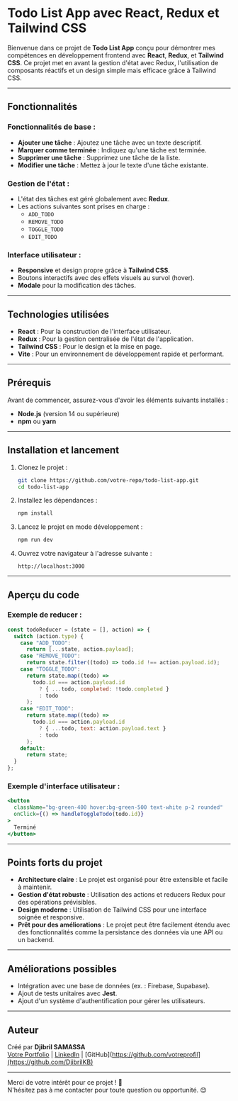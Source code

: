 # Todo List App avec React, Redux et Tailwind CSS

Bienvenue dans ce projet de **Todo List App** conçu pour démontrer mes compétences en développement frontend avec **React**, **Redux**, et **Tailwind CSS**. Ce projet met en avant la gestion d'état avec Redux, l'utilisation de composants réactifs et un design simple mais efficace grâce à Tailwind CSS.

---

## Fonctionnalités

### Fonctionnalités de base :
- **Ajouter une tâche** : Ajoutez une tâche avec un texte descriptif.
- **Marquer comme terminée** : Indiquez qu'une tâche est terminée.
- **Supprimer une tâche** : Supprimez une tâche de la liste.
- **Modifier une tâche** : Mettez à jour le texte d'une tâche existante.

### Gestion de l'état :
- L'état des tâches est géré globalement avec **Redux**.
- Les actions suivantes sont prises en charge : 
  - `ADD_TODO`
  - `REMOVE_TODO`
  - `TOGGLE_TODO`
  - `EDIT_TODO`

### Interface utilisateur :
- **Responsive** et design propre grâce à **Tailwind CSS**.
- Boutons interactifs avec des effets visuels au survol (hover).
- **Modale** pour la modification des tâches.

---

## Technologies utilisées

- **React** : Pour la construction de l'interface utilisateur.
- **Redux** : Pour la gestion centralisée de l'état de l'application.
- **Tailwind CSS** : Pour le design et la mise en page.
- **Vite** : Pour un environnement de développement rapide et performant.

---

## Prérequis

Avant de commencer, assurez-vous d'avoir les éléments suivants installés :
- **Node.js** (version 14 ou supérieure)
- **npm** ou **yarn**

---

## Installation et lancement

1. Clonez le projet :
   ```bash
   git clone https://github.com/votre-repo/todo-list-app.git
   cd todo-list-app
   ```

2. Installez les dépendances :
   ```bash
   npm install
   ```

3. Lancez le projet en mode développement :
   ```bash
   npm run dev
   ```

4. Ouvrez votre navigateur à l'adresse suivante :
   ```
   http://localhost:3000
   ```

---

## Aperçu du code

### Exemple de reducer :
```javascript
const todoReducer = (state = [], action) => {
  switch (action.type) {
    case "ADD_TODO":
      return [...state, action.payload];
    case "REMOVE_TODO":
      return state.filter((todo) => todo.id !== action.payload.id);
    case "TOGGLE_TODO":
      return state.map((todo) =>
        todo.id === action.payload.id
          ? { ...todo, completed: !todo.completed }
          : todo
      );
    case "EDIT_TODO":
      return state.map((todo) =>
        todo.id === action.payload.id
          ? { ...todo, text: action.payload.text }
          : todo
      );
    default:
      return state;
  }
};
```

### Exemple d'interface utilisateur :
```jsx
<button
  className="bg-green-400 hover:bg-green-500 text-white p-2 rounded"
  onClick={() => handleToggleTodo(todo.id)}
>
  Terminé
</button>
```

---

## Points forts du projet

- **Architecture claire** : Le projet est organisé pour être extensible et facile à maintenir.
- **Gestion d'état robuste** : Utilisation des actions et reducers Redux pour des opérations prévisibles.
- **Design moderne** : Utilisation de Tailwind CSS pour une interface soignée et responsive.
- **Prêt pour des améliorations** : Le projet peut être facilement étendu avec des fonctionnalités comme la persistance des données via une API ou un backend.

---

## Améliorations possibles

- Intégration avec une base de données (ex. : Firebase, Supabase).
- Ajout de tests unitaires avec **Jest**.
- Ajout d'un système d'authentification pour gérer les utilisateurs.

---

## Auteur

Créé par **Djibril SAMASSA**  
[Votre Portfolio](https://votre-portfolio.com) | [LinkedIn](https://linkedin.com/in/votreprofil) | [GitHub](https://github.com/votreprofil](https://github.com/DjibrilKB)

---

Merci de votre intérêt pour ce projet ! 🎉  
N'hésitez pas à me contacter pour toute question ou opportunité. 😊
